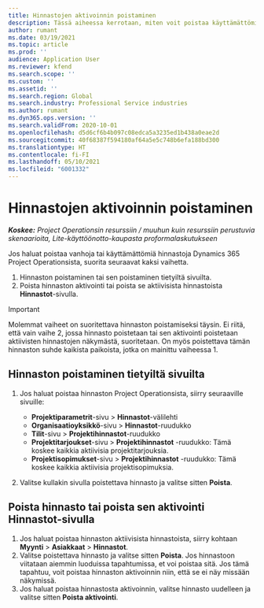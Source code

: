 ```yaml
---
title: Hinnastojen aktivoinnin poistaminen
description: Tässä aiheessa kerrotaan, miten voit poistaa käyttämättömien, vanhojen hinnastojen aktivoinnin tai poistaa ne käytöstä.
author: rumant
ms.date: 03/19/2021
ms.topic: article
ms.prod: ''
audience: Application User
ms.reviewer: kfend
ms.search.scope: ''
ms.custom: ''
ms.assetid: ''
ms.search.region: Global
ms.search.industry: Professional Service industries
ms.author: rumant
ms.dyn365.ops.version: ''
ms.search.validFrom: 2020-10-01
ms.openlocfilehash: d5d6cf6b4b097c08edca5a3235ed1b438a0eae2d
ms.sourcegitcommit: 40f68387f594180af64a5e5c748b6efa188bd300
ms.translationtype: HT
ms.contentlocale: fi-FI
ms.lasthandoff: 05/10/2021
ms.locfileid: "6001332"
---
```

# <a name="deactivate-price-lists"></a>Hinnastojen aktivoinnin poistaminen 

_**Koskee:** Project Operationsin resurssiin / muuhun kuin resurssiin perustuvia skenaarioita, Lite-käyttöönotto-kaupasta proformalaskutukseen_

Jos haluat poistaa vanhoja tai käyttämättömiä hinnastoja Dynamics 365 Project Operationsista, suorita seuraavat kaksi vaihetta. 

1. Hinnaston poistaminen tai sen poistaminen tietyiltä sivuilta.
2. Poista hinnaston aktivointi tai poista se aktiivisista hinnastoista **Hinnastot**-sivulla.

>[!IMPORTANT]
> Molemmat vaiheet on suoritettava hinnaston poistamiseksi täysin. Ei riitä, että vain vaihe 2, jossa hinnasto poistetaan tai sen aktivointi poistetaan aktiivisten hinnastojen näkymästä, suoritetaan. On myös poistettava tämän hinnaston suhde kaikista paikoista, jotka on mainittu vaiheessa 1.

## <a name="delete-the-price-list-from-specific-pages"></a>Hinnaston poistaminen tietyiltä sivuilta
1. Jos haluat poistaa hinnaston Project Operationsista, siirry seuraaville sivuille:  

      - **Projektiparametrit**-sivu > **Hinnastot**-välilehti
      - **Organisaatioyksikkö**-sivu > **Hinnastot**-ruudukko
      - **Tilit**-sivu > **Projektihinnastot**-ruudukko
      - **Projektitarjoukset**-sivu > **Projektihinnastot** -ruudukko: Tämä koskee kaikkia aktiivisia projektitarjouksia.
      - **Projektisopimukset**-sivu > **Projektihinnastot** -ruudukko: Tämä koskee kaikkia aktiivisia projektisopimuksia.

 2. Valitse kullakin sivulla poistettava hinnasto ja valitse sitten **Poista**. 
 
## <a name="delete-or-deactivate-the-price-list-from-the-price-lists-page"></a>Poista hinnasto tai poista sen aktivointi Hinnastot-sivulla
 
1. Jos haluat poistaa hinnaston aktiivisista hinnastoista, siirry kohtaan **Myynti** > **Asiakkaat** > **Hinnastot**. 
2. Valitse poistettava hinnasto ja valitse sitten **Poista**. Jos hinnastoon viitataan aiemmin luoduissa tapahtumissa, et voi poistaa sitä. Jos tämä tapahtuu, voit poistaa hinnaston aktivoinnin niin, että se ei näy missään näkymissä. 
3. Jos haluat poistaa hinnastosta aktivoinnin, valitse hinnasto uudelleen ja valitse sitten **Poista aktivointi**.   
